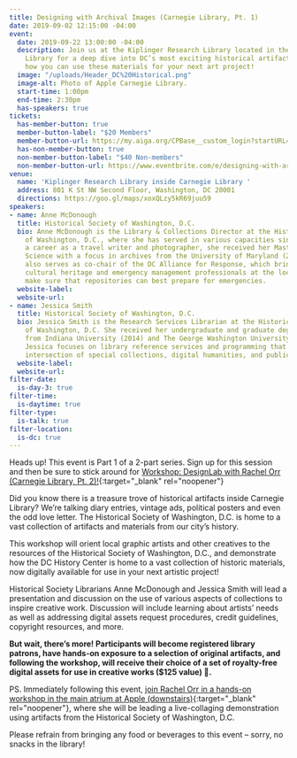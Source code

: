 ```yaml
---
title: Designing with Archival Images (Carnegie Library, Pt. 1)
date: 2019-09-02 12:15:00 -04:00
event:
  date: 2019-09-22 13:00:00 -04:00
  description: Join us at the Kiplinger Research Library located in the Apple Carnegie
    Library for a deep dive into DC’s most exciting historical artifacts, and learn
    how you can use these materials for your next art project!
  image: "/uploads/Header_DC%20Historical.png"
  image-alt: Photo of Apple Carnegie Library.
  start-time: 1:00pm
  end-time: 2:30pm
  has-speakers: true
tickets:
  has-member-button: true
  member-button-label: "$20 Members"
  member-button-url: https://my.aiga.org/CPBase__custom_login?startURL=%2Fsetup%2Fsecur%2FRemoteAccessAuthorizationPage.apexp%3Fsource%3DCAAAAWz4vro9ME8wMUgwMDAwMDA0Qzk2AAAA3ILKKCz3OBPhV03TwQLlbHenY6O_jEbXFd-MV2s_SotwlpotF4FL9rNkthtXrrtExV2Dq-COAtN1uGRnIL1cOUjuaUHG_9k1qvrRVET2FtE8Q3AKC3bDtzoAaGVN9hDjF0_hmhcb0HkwSpWWzyyB6EqlLz5Zr9bo-8rAIQQj9LoyHh0KLRAUVPEPvXK7dH-jwFFNbvmk8a0iIc34QkBifYm-LMLSb-xYFuuRBr1wkuZneyHCzUY1D0gKqS0S6qfFtGOuC3qjR5ne2w2c6UBVYSNELYH43uBVDJyXt8BbZCulBtktgJ-MYNZtCmLM-Mkji8B9rPhVwjISkHmFBi-P-6PndxTceAZOnEKNsAezCYXQxY0q-8_-n4ryj89RUxTgwmZuSMcRAfoy3ETMGfvuMpB7E82nWG6-P0yAl9cgckcv6u39Pm3oXXZR_KEKictDBiDMkW-EHjhZAZKElA9uYzo4J2EwAHIOF9al_o2QMbbYp0raJhv0gmTMTVAL45peZMIAQFL0j8ccw81cHiP2gUvFHBeopnOpBAqLP2rh6DHcu1JA43KfeCO3zgA9C0QcLw8tOAJti0aaE2tpkoeVMJ67wQU1Z1IJmtfs67NsvO9yPHE_c0BSj4xmIeYuJx0AvV2jjKmTZMbxENKMpVVoVu_hspmY_yBtkNQr3-kilsL80NM3Nfuq4Er5FYElesPeTlCKOfaEpI_kUTPT1DWxRrBsZJ4oqIL3EqYYa9SaW0vLZpHmiWBeNiyjxWnTe3Ek7Z53yRKS-rICYLK1dLQsSReFlvUtYP7cxD1V_w2ED6YTW8rNGSMUo6smZRYum6LN6L1gDFsy-uaF--mz1Fwqokv5pIr1wGW8cZU94FIR2-AlJmmGhCgguGdzg_AB8QKh6jazUb6Fo5zpfjPBthwTNGPjcSUJc6epEam53oikFR7m
  has-non-member-button: true
  non-member-button-label: "$40 Non-members"
  non-member-button-url: https://www.eventbrite.com/e/designing-with-archival-images-carnegie-library-pt-1-tickets-71398720495
venue:
  name: 'Kiplinger Research Library inside Carnegie Library '
  address: 801 K St NW Second Floor, Washington, DC 20001
  directions: https://goo.gl/maps/xoxQLzy5kR69juu59
speakers:
- name: Anne McDonough
  title: Historical Society of Washington, D.C.
  bio: Anne McDonough is the Library & Collections Director at the Historical Society
    of Washington, D.C., where she has served in various capacities since 2012. Following
    a career as a travel writer and photographer, she received her Masters in Library
    Science with a focus in archives from the University of Maryland (2009). Anne
    also serves as co-chair of the DC Alliance for Response, which brings together
    cultural heritage and emergency management professionals at the local level to
    make sure that repositories can best prepare for emergencies.
  website-label: 
  website-url: 
- name: Jessica Smith
  title: Historical Society of Washington, D.C.
  bio: Jessica Smith is the Research Services Librarian at the Historical Society
    of Washington, D.C. She received her undergraduate and graduate degrees in Anthropology
    from Indiana University (2014) and The George Washington University (2016), respectively.
    Jessica focuses on library reference services and programming that explore the
    intersection of special collections, digital humanities, and public engagement.
  website-label: 
  website-url: 
filter-date:
  is-day-3: true
filter-time:
  is-daytime: true
filter-type:
  is-talk: true
filter-location:
  is-dc: true
---
```


Heads up! This event is Part 1 of a 2-part series. Sign up for this session and then be sure to stick around for [Workshop: DesignLab with Rachel Orr (Carnegie Library, Pt. 2)!](https://www.dcdesignweek.org/events/workshop-designlab-with-rachel-orr-carnegie-library-pt-2/){:target="_blank" rel="noopener"}

Did you know there is a treasure trove of historical artifacts inside Carnegie Library? We’re talking diary entries, vintage ads, political posters and even the odd love letter. The Historical Society of Washington, D.C. is home to a vast collection of artifacts and materials from our city’s history. 

This workshop will orient local graphic artists and other creatives to the resources of the Historical Society of Washington, D.C., and demonstrate how the  DC History Center is home to a vast collection of historic materials, now digitally available for use in your next artistic project!

Historical Society Librarians  Anne McDonough and Jessica Smith will lead a presentation and discussion on the use of various aspects of collections to inspire creative work. Discussion will include learning about artists’ needs as well as addressing digital assets request procedures, credit guidelines, copyright resources, and more.

**But wait, there’s more! Participants will become registered library patrons, have hands-on exposure to a selection of original artifacts, and following the workshop, will receive their choice of a set of royalty-free digital assets for use in creative works  ($125 value) 🤑.**

PS. Immediately following this event, [join Rachel Orr in a hands-on workshop in the main atrium at Apple (downstairs)](https://www.dcdesignweek.org/events/workshop-designlab-with-rachel-orr-carnegie-library-pt-2/){:target="_blank" rel="noopener"}, where she will be leading a live-collaging demonstration using artifacts from the Historical Society of Washington, D.C. 

Please refrain from bringing any food or beverages to this event – sorry, no snacks in the library!
